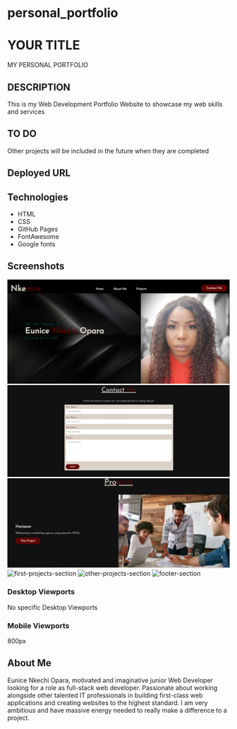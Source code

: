 # personal_portfolio

# YOUR TITLE

MY PERSONAL PORTFOLIO

## DESCRIPTION

This is my Web Development Portfolio Website to showcase my web skills and services

## TO DO

Other projects will be included in the future when they are completed

## Deployed URL

## Technologies

- HTML
- CSS
- GitHub Pages
- FontAwesome
- Google fonts

## Screenshots

![navbar-and-hero-section](./assets/images/navbar-and-hero-section.jpg)
![contact-me-section](./assets/images/contact-me-section.jpg)
![projects-section](./assets/images/projects-section.jpg)
![first-projects-section](./assets/images/ma-section.jpg)
![other-projects-section](./assets/images/other-projects-section.jpg)
![footer-section](./assets/images/footer.jpg)

### Desktop Viewports

No specific Desktop Viewports

### Mobile Viewports

800px

## About Me

Eunice Nkechi Opara, motivated and imaginative junior Web Developer looking for a role as full-stack web developer. Passionate about working alongside other talented IT professionals in building first-class web applications and creating websites to the highest standard. I am very ambitious and have massive energy needed to really make a difference to a project.
